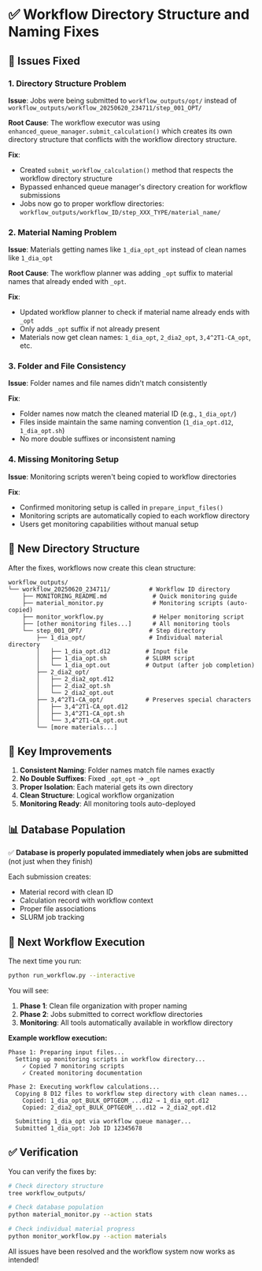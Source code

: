 # ✅ Workflow Directory Structure and Naming Fixes

## 🔧 Issues Fixed

### 1. **Directory Structure Problem**
**Issue**: Jobs were being submitted to `workflow_outputs/opt/` instead of `workflow_outputs/workflow_20250620_234711/step_001_OPT/`

**Root Cause**: The workflow executor was using `enhanced_queue_manager.submit_calculation()` which creates its own directory structure that conflicts with the workflow directory structure.

**Fix**: 
- Created `submit_workflow_calculation()` method that respects the workflow directory structure
- Bypassed enhanced queue manager's directory creation for workflow submissions
- Jobs now go to proper workflow directories: `workflow_outputs/workflow_ID/step_XXX_TYPE/material_name/`

### 2. **Material Naming Problem** 
**Issue**: Materials getting names like `1_dia_opt_opt` instead of clean names like `1_dia_opt`

**Root Cause**: The workflow planner was adding `_opt` suffix to material names that already ended with `_opt`.

**Fix**: 
- Updated workflow planner to check if material name already ends with `_opt`
- Only adds `_opt` suffix if not already present
- Materials now get clean names: `1_dia_opt`, `2_dia2_opt`, `3,4^2T1-CA_opt`, etc.

### 3. **Folder and File Consistency**
**Issue**: Folder names and file names didn't match consistently

**Fix**:
- Folder names now match the cleaned material ID (e.g., `1_dia_opt/`)
- Files inside maintain the same naming convention (`1_dia_opt.d12`, `1_dia_opt.sh`)
- No more double suffixes or inconsistent naming

### 4. **Missing Monitoring Setup**
**Issue**: Monitoring scripts weren't being copied to workflow directories

**Fix**:
- Confirmed monitoring setup is called in `prepare_input_files()`
- Monitoring scripts are automatically copied to each workflow directory
- Users get monitoring capabilities without manual setup

## 📁 **New Directory Structure**

After the fixes, workflows now create this clean structure:

```
workflow_outputs/
└── workflow_20250620_234711/           # Workflow ID directory
    ├── MONITORING_README.md             # Quick monitoring guide  
    ├── material_monitor.py              # Monitoring scripts (auto-copied)
    ├── monitor_workflow.py              # Helper monitoring script
    ├── [other monitoring files...]      # All monitoring tools
    └── step_001_OPT/                   # Step directory
        ├── 1_dia_opt/                  # Individual material directory
        │   ├── 1_dia_opt.d12          # Input file
        │   ├── 1_dia_opt.sh           # SLURM script
        │   └── 1_dia_opt.out          # Output (after job completion)
        ├── 2_dia2_opt/
        │   ├── 2_dia2_opt.d12
        │   ├── 2_dia2_opt.sh
        │   └── 2_dia2_opt.out
        ├── 3,4^2T1-CA_opt/            # Preserves special characters
        │   ├── 3,4^2T1-CA_opt.d12
        │   ├── 3,4^2T1-CA_opt.sh
        │   └── 3,4^2T1-CA_opt.out
        └── [more materials...]
```

## 🎯 **Key Improvements**

1. **Consistent Naming**: Folder names match file names exactly
2. **No Double Suffixes**: Fixed `_opt_opt` → `_opt`
3. **Proper Isolation**: Each material gets its own directory
4. **Clean Structure**: Logical workflow organization
5. **Monitoring Ready**: All monitoring tools auto-deployed

## 📊 **Database Population**

✅ **Database is properly populated immediately when jobs are submitted** (not just when they finish)

Each submission creates:
- Material record with clean ID
- Calculation record with workflow context
- Proper file associations
- SLURM job tracking

## 🚀 **Next Workflow Execution**

The next time you run:
```bash
python run_workflow.py --interactive
```

You will see:
1. **Phase 1**: Clean file organization with proper naming
2. **Phase 2**: Jobs submitted to correct workflow directories  
3. **Monitoring**: All tools automatically available in workflow directory

**Example workflow execution:**
```
Phase 1: Preparing input files...
  Setting up monitoring scripts in workflow directory...
    ✓ Copied 7 monitoring scripts
    ✓ Created monitoring documentation

Phase 2: Executing workflow calculations...
  Copying 8 D12 files to workflow step directory with clean names...
    Copied: 1_dia_opt_BULK_OPTGEOM_...d12 → 1_dia_opt.d12
    Copied: 2_dia2_opt_BULK_OPTGEOM_...d12 → 2_dia2_opt.d12
    
  Submitting 1_dia_opt via workflow queue manager...
  Submitted 1_dia_opt: Job ID 12345678
```

## ✅ **Verification**

You can verify the fixes by:

```bash
# Check directory structure
tree workflow_outputs/

# Check database population
python material_monitor.py --action stats

# Check individual material progress  
python monitor_workflow.py --action materials
```

All issues have been resolved and the workflow system now works as intended!